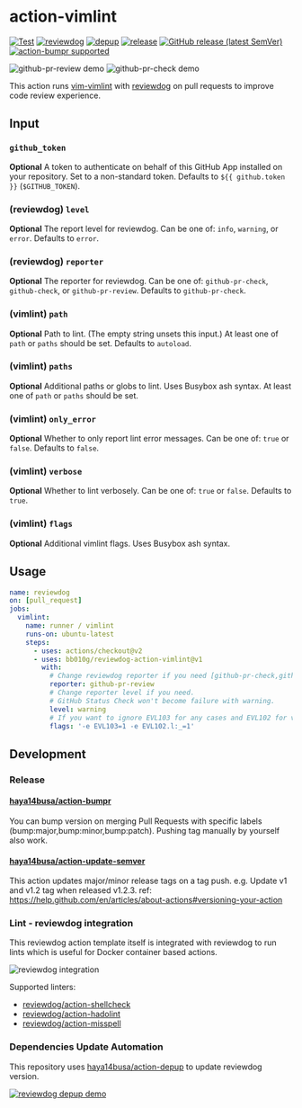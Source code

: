 # action-vimlint

[![Test](https://github.com/bb010g/reviewdog-action-vimlint/workflows/Test/badge.svg)](https://github.com/bb010g/reviewdog-action-vimlint/actions?query=workflow%3ATest)
[![reviewdog](https://github.com/bb010g/reviewdog-action-vimlint/workflows/reviewdog/badge.svg)](https://github.com/bb010g/reviewdog-action-vimlint/actions?query=workflow%3Areviewdog)
[![depup](https://github.com/bb010g/reviewdog-action-vimlint/workflows/depup/badge.svg)](https://github.com/bb010g/reviewdog-action-vimlint/actions?query=workflow%3Adepup)
[![release](https://github.com/bb010g/reviewdog-action-vimlint/workflows/release/badge.svg)](https://github.com/bb010g/reviewdog-action-vimlint/actions?query=workflow%3Arelease)
[![GitHub release (latest SemVer)](https://img.shields.io/github/v/release/bb010g/reviewdog-action-vimlint?logo=github&sort=semver)](https://github.com/bb010g/reviewdog-action-vimlint/releases)
[![action-bumpr supported](https://img.shields.io/badge/bumpr-supported-ff69b4?logo=github&link=https://github.com/haya14busa/action-bumpr)](https://github.com/haya14busa/action-bumpr)

![github-pr-review demo](https://user-images.githubusercontent.com/3797062/73162963-4b8e2b00-4132-11ea-9a3f-f9c6f624c79f.png)
![github-pr-check demo](https://user-images.githubusercontent.com/3797062/73163032-70829e00-4132-11ea-8481-f213a37db354.png)

This action runs [vim-vimlint](https://github.com/syngan/vim-vimlint) with [reviewdog](https://github.com/reviewdog/reviewdog) on pull requests to improve code review experience.

## Input

### `github_token`

**Optional**
A token to authenticate on behalf of this GitHub App installed on your repository.
Set to a non-standard token.
Defaults to `${{ github.token }}` (`$GITHUB_TOKEN`).

### (reviewdog) `level`

**Optional**
The report level for reviewdog.
Can be one of: `info`, `warning`, or `error`.
Defaults to `error`.

### (reviewdog) `reporter`

**Optional**
The reporter for reviewdog.
Can be one of: `github-pr-check`, `github-check`, or `github-pr-review`.
Defaults to `github-pr-check`.

### (vimlint) `path`

**Optional**
Path to lint.
(The empty string unsets this input.)
At least one of `path` or `paths` should be set.
Defaults to `autoload`.

### (vimlint) `paths`

**Optional**
Additional paths or globs to lint.
Uses Busybox ash syntax.
At least one of `path` or `paths` should be set.

### (vimlint) `only_error`

**Optional**
Whether to only report lint error messages.
Can be one of: `true` or `false`.
Defaults to `false`.

### (vimlint) `verbose`

**Optional**
Whether to lint verbosely.
Can be one of: `true` or `false`.
Defaults to `true`.

### (vimlint) `flags`

**Optional**
Additional vimlint flags.
Uses Busybox ash syntax.

## Usage

```yaml
name: reviewdog
on: [pull_request]
jobs:
  vimlint:
    name: runner / vimlint
    runs-on: ubuntu-latest
    steps:
      - uses: actions/checkout@v2
      - uses: bb010g/reviewdog-action-vimlint@v1
        with:
          # Change reviewdog reporter if you need [github-pr-check,github-check,github-pr-review].
          reporter: github-pr-review
          # Change reporter level if you need.
          # GitHub Status Check won't become failure with warning.
          level: warning
          # If you want to ignore EVL103 for any cases and EVL102 for variable `_`:
          flags: '-e EVL103=1 -e EVL102.l:_=1'
```

## Development

### Release

#### [haya14busa/action-bumpr](https://github.com/haya14busa/action-bumpr)
You can bump version on merging Pull Requests with specific labels (bump:major,bump:minor,bump:patch).
Pushing tag manually by yourself also work.

#### [haya14busa/action-update-semver](https://github.com/haya14busa/action-update-semver)

This action updates major/minor release tags on a tag push. e.g. Update v1 and v1.2 tag when released v1.2.3.
ref: https://help.github.com/en/articles/about-actions#versioning-your-action

### Lint - reviewdog integration

This reviewdog action template itself is integrated with reviewdog to run lints
which is useful for Docker container based actions.

![reviewdog integration](https://user-images.githubusercontent.com/3797062/72735107-7fbb9600-3bde-11ea-8087-12af76e7ee6f.png)

Supported linters:

- [reviewdog/action-shellcheck](https://github.com/reviewdog/action-shellcheck)
- [reviewdog/action-hadolint](https://github.com/reviewdog/action-hadolint)
- [reviewdog/action-misspell](https://github.com/reviewdog/action-misspell)

### Dependencies Update Automation
This repository uses [haya14busa/action-depup](https://github.com/haya14busa/action-depup) to update
reviewdog version.

[![reviewdog depup demo](https://user-images.githubusercontent.com/3797062/73154254-170e7500-411a-11ea-8211-912e9de7c936.png)](https://github.com/reviewdog/action-template/pull/6)
